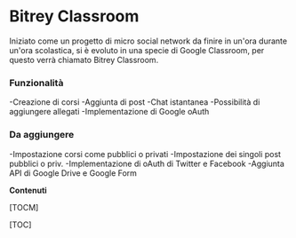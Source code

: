 # Bitrey Classroom

Iniziato come un progetto di micro social network da finire in un'ora durante un'ora scolastica, si è evoluto in una specie di Google Classroom, per questo verrà chiamato Bitrey Classroom.

### Funzionalità

-Creazione di corsi
-Aggiunta di post
-Chat istantanea
-Possibilità di aggiungere allegati
-Implementazione di Google oAuth

### Da aggiungere

-Impostazione corsi come pubblici o privati
-Impostazione dei singoli post pubblici o priv.
-Implementazione di oAuth di Twitter e Facebook
-Aggiunta API di Google Drive e Google Form


**Contenuti**

[TOCM]

[TOC]
